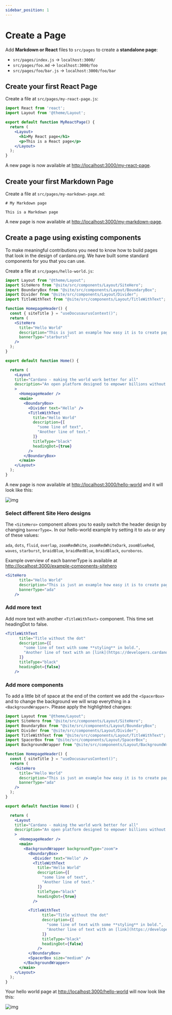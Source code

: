 ```yaml
---
sidebar_position: 1
---
```


# Create a Page

Add **Markdown or React** files to `src/pages` to create a **standalone page**:

- `src/pages/index.js` → `localhost:3000/`
- `src/pages/foo.md` → `localhost:3000/foo`
- `src/pages/foo/bar.js` → `localhost:3000/foo/bar`

## Create your first React Page

Create a file at `src/pages/my-react-page.js`:

```jsx title="src/pages/my-react-page.js"
import React from 'react';
import Layout from '@theme/Layout';

export default function MyReactPage() {
  return (
    <Layout>
      <h1>My React page</h1>
      <p>This is a React page</p>
    </Layout>
  );
}
```

A new page is now available at [http://localhost:3000/my-react-page](http://localhost:3000/my-react-page).

## Create your first Markdown Page

Create a file at `src/pages/my-markdown-page.md`:

```mdx title="src/pages/my-markdown-page.md"
# My Markdown page

This is a Markdown page
```

A new page is now available at [http://localhost:3000/my-markdown-page](http://localhost:3000/my-markdown-page).


## Create a page using existing components

To make meaningful contributions you need to know how to build pages that look in the design of cardano.org. We have built some standard components for you that you can use.

Create a file at `src/pages/hello-world.js`:

```jsx title="src/pages/hello-world.js"
import Layout from "@theme/Layout";
import SiteHero from "@site/src/components/Layout/SiteHero";
import BoundaryBox from "@site/src/components/Layout/BoundaryBox";
import Divider from "@site/src/components/Layout/Divider";
import TitleWithText from "@site/src/components/Layout/TitleWithText";

function HomepageHeader() {
  const { siteTitle } = "useDocusaurusContext()";
  return (
    <SiteHero
      title="Hello World"
      description="This is just an example how easy it is to create pages."
      bannerType="starburst"
    />
  );
}

export default function Home() {

  return (
    <Layout
    title="Cardano - making the world work better for all"
    description="An open platform designed to empower billions without economic identity by offering decentralized applications for managing identity, value, and governance."
    >
      <HomepageHeader />
      <main>
        <BoundaryBox>
          <Divider text="Hello" />
          <TitleWithText 
            title="Hello World"
            description={[
              "some line of text",
              "Another line of text."
            ]}
            titleType="black"
            headingDot={true}
          />
        </BoundaryBox>
      </main>
    </Layout>
  );
}

```

A new page is now available at [http://localhost:3000/hello-world](http://localhost:3000/hello-world) and it will look like this:

![img](/img/docs/tutorial/tutorial-step-1.jpg)

### Select different Site Hero designs

The `<SiteHero>` component allows you to easily switch the header design by changing `bannerType=`. In our hello-world example try setting it to `ada` or any of these values:

`ada`, `dots`, `fluid`, `overlap`, `zoomRedWhite`, `zoomRedWhiteDark`, `zoomBlueRed`, `waves`, `starburst`, `braidBlue`, `braidRedBlue`, `braidBlack`, `ouroboros`.

Example overview of each bannerType is available at [http://localhost:3000/example-components-sitehero](http://localhost:3000/example-components-sitehero)

```jsx {4}
<SiteHero
      title="Hello World"
      description="This is just an example how easy it is to create pages."
      bannerType="ada"
    />

```

### Add more text

Add more text with another `<TitleWithText>` component. This time set headingDot to false.

```jsx {8} 
<TitleWithText 
      title="Title without the dot"
      description={[
        "some line of text with some **styling** in bold.",
        "Another line of text with an [link](https://developers.cardano.org)."
      ]}
      titleType="black"
      headingDot={false}
    />
```

### Add more components

To add a little bit of space at the end of the content we add the `<SpacerBox>` and to change the background we will wrap everything in a `<BackgroundWrapper>`. Please apply the highlighted changes:

```jsx {6-7,29,52-53} title="src/pages/hello-world.js"
import Layout from "@theme/Layout";
import SiteHero from "@site/src/components/Layout/SiteHero";
import BoundaryBox from "@site/src/components/Layout/BoundaryBox";
import Divider from "@site/src/components/Layout/Divider";
import TitleWithText from "@site/src/components/Layout/TitleWithText";
import SpacerBox from "@site/src/components/Layout/SpacerBox";
import BackgroundWrapper from "@site/src/components/Layout/BackgroundWrapper";

function HomepageHeader() {
  const { siteTitle } = "useDocusaurusContext()";
  return (
    <SiteHero
      title="Hello World"
      description="This is just an example how easy it is to create pages."
      bannerType="ada"
    />
  );
}

export default function Home() {

  return (
    <Layout
    title="Cardano - making the world work better for all"
    description="An open platform designed to empower billions without economic identity by offering decentralized applications for managing identity, value, and governance."
    >
      <HomepageHeader />
      <main>
        <BackgroundWrapper backgroundType="zoom">
          <BoundaryBox>
            <Divider text="Hello" />
            <TitleWithText 
              title="Hello World"
              description={[
                "some line of text",
                "Another line of text."
              ]}
              titleType="black"
              headingDot={true}
            />

          <TitleWithText 
                title="Title without the dot"
                description={[
                  "some line of text with some **styling** in bold.",
                  "Another line of text with an [link](https://developers.cardano.org)."
                ]}
                titleType="black"
                headingDot={false}
              />
          </BoundaryBox>
          <SpacerBox size="medium" />
        </BackgroundWrapper>
      </main>
    </Layout>
  );
}

```

Your hello world page at [http://localhost:3000/hello-world](http://localhost:3000/hello-world) will now look like this:

![img](/img/docs/tutorial/tutorial-step-2.jpg)